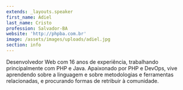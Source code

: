 ```yaml
---
extends: _layouts.speaker
first_name: Adiel
last_name: Cristo
profession: Salvador-BA
website: 'http://phpba.com.br'
image: /assets/images/uploads/adiel.jpg
section: info
---
```

Desenvolvedor Web com 16 anos de experiência, trabalhando principalmente com PHP e Java. Apaixonado por PHP e DevOps, vive aprendendo sobre a linguagem e sobre metodologias e ferramentas relacionadas, e procurando formas de retribuir à comunidade.
